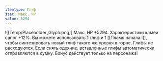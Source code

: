 ```yaml
---
itemtype: Глиф
stat: Макс. HP 
value: 5294
---
```

![[Temp/Placeholder_Glyph.png]]
Макс. HP +5294. Характеристики камеи сапог +12%. Вы можете использовать 1 глиф и 1 [[Пламя начала I]], чтобы синтезировать новый глиф такого же уровня в горне. Глифы не расходуются. Если снять одеяние, вставленные глифы автоматически отправляются в сумку. Бонус действует только на персонажа!
